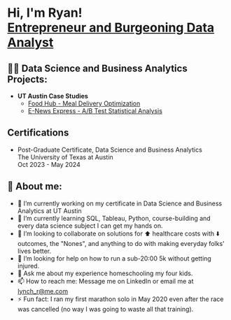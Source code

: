 <h1>Hi, I'm Ryan! <br/><a href="https://www.linkedin.com/in/ryan-lynch-b0b46232/">Entrepreneur and Burgeoning Data Analyst</a></a></h1>

<h2>👨‍💻 Data Science and Business Analytics Projects:</h2>

- <b>UT Austin Case Studies</b>
  - [Food Hub - Meal Delivery Optimization](https://github.com/lynchr615/FoodHubCaseStudy)
  - [E-News Express - A/B Test Statistical Analysis](https://github.com/lynchr615/E-NewsExpressCaseStudy)

<h2> Certifications</h2>

- Post-Graduate Certificate, Data Science and Business Analytics <br/>The University of Texas at Austin<br>Oct 2023 - May 2024

<h2> 🤳 About me:</h2>

- 🔭 I’m currently working on my certificate in Data Science and Business Analytics at UT Austin
- 🌱 I’m currently learning SQL, Tableau, Python, course-building and every data science subject I can get my hands on.
- 👯 I’m looking to collaborate on solutions for ⬆️ healthcare costs with ⬇️ outcomes, the "Nones", and anything to do with making everyday folks' lives better.
- 🤔 I’m looking for help on how to run a sub-20:00 5k without getting injured.
- 💬 Ask me about my experience homeschooling my four kids.
- 📫 How to reach me: Message me on LinkedIn or email me at lynch_r@me.com
- ⚡ Fun fact: I ran my first marathon solo in May 2020 even after the race was cancelled (no way I was going to waste all that training).
